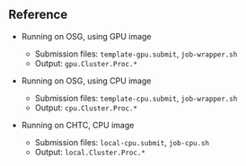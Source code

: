 ## Reference

* Running on OSG, using GPU image
    * Submission files: `template-gpu.submit`, `job-wrapper.sh`
    * Output: `gpu.Cluster.Proc.*`

* Running on OSG, using CPU image
    * Submission files: `template-cpu.submit`, `job-wrapper.sh`
    * Output: `cpu.Cluster.Proc.*`

* Running on CHTC, CPU image
    * Submission files: `local-cpu.submit`, `job-cpu.sh`
    * Output: `local.Cluster.Proc.*`


